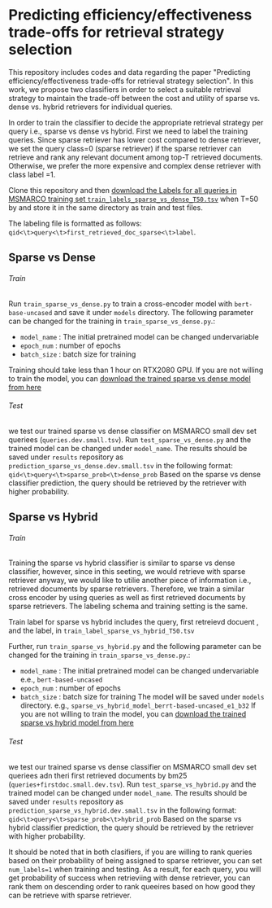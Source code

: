 # Predicting efficiency/effectiveness trade-offs for retrieval strategy selection
This repository includes codes and data regarding the paper "Predicting efficiency/effectiveness trade-offs for retrieval strategy selection".
In this work, we propose two classifiers in order to select a suitable retrieval strategy to maintain the trade-off between the cost and utility of  sparse vs. dense vs. hybrid retrievers for individual queries.

In order to train the classifier to decide the appropriate retrieval strategy per query i.e., sparse vs dense vs hybrid. First we need to label the training queries. Since sparse retriever has lower cost compared to dense retriever, we set the query class=0 (sparse retriever) if the sparse retriever can retrieve and rank any relevant document among top-T retrieved documents. Otherwise, we prefer the more expensive and complex dense retriever with class label =1.

Clone this repository and then [download the Labels for all queries in MSMARCO training set ```train_labels_sparse_vs_dense_T50.tsv```](https://drive.google.com/file/d/1zg1OLsLF-4ekvKTGa45KkQWHgg06Ny0Y/view?usp=sharing) when T=50 by  and store it in the same directory as train and test files.

The labeling file is formatted as follows:
 ```qid<\t>query<\t>first_retrieved_doc_sparse<\t>label```. 

## Sparse vs Dense

###### Train


Run ```train_sparse_vs_dense.py``` to train a cross-encoder model with ```bert-base-uncased``` and save it under ```models``` directory. The following parameter can be changed for the training  in ```train_sparse_vs_dense.py```.:
*  ```model_name``` : The initial pretrained model can be changed undervariable
*  ```epoch_num``` : number of epochs
*  ```batch_size``` : batch size for training

Training should take less than 1 hour on RTX2080 GPU.
If you are not willing to train the model, you can [download the trained sparse vs dense model from here]()
###### Test
we test our trained sparse vs dense classifier on MSMARCO small dev set queriees (```queries.dev.small.tsv```). Run ```test_sparse_vs_dense.py``` and the trained model can be changed under ```model_name```. The results should be saved under ```results``` repository as ```prediction_sparse_vs_dense.dev.small.tsv``` in the following format:
```qid<\t>query<\t>sparse_prob<\t>dense_prob```
Based on the sparse vs dense classifier prediction, the query should be retrieved by the retriever with higher probability.


## Sparse vs Hybrid

###### Train
Training the sparse vs hybrid classifier is similar to sparse vs dense classifier, however, since in this seeting, we would retrieve with sparse retriever anyway, we would like to utilie another piece of information i.e., retrieved documents by sparse retrievers. Therefore, we train a similar cross encoder by using queries as well as first retrieved documents by sparse retrievers. The labeling schema and training setting is the same.

Train label for sparse vs hybrid includes the query, first retreievd docuent , and the label, in ```train_label_sparse_vs_hybrid_T50.tsv```

Further, run ``````train_sparse_vs_hybrid.py``````  and the following parameter can be changed for the training  in ```train_sparse_vs_dense.py```.:
*  ```model_name``` : The initial pretrained model can be changed undervariable e.e., ```bert-based-uncased```
*  ```epoch_num``` : number of epochs
*  ```batch_size``` : batch size for training
The model will be saved under ```models``` directory. e.g., ```sparse_vs_hybrid_model_berrt-based-uncased_e1_b32```
If you are not willing to train the model, you can [download the trained sparse vs hybrid model from here]()

###### Test
we test our trained sparse vs dense classifier on MSMARCO small dev set queriees adn theri first retrieved documents by bm25  (```queries+firstdoc.small.dev.tsv```). Run ```test_sparse_vs_hybrid.py``` and the trained model can be changed under ```model_name```. The results should be saved under ```results``` repository as ```prediction_sparse_vs_hybrid.dev.small.tsv``` in the following format:
```qid<\t>query<\t>sparse_prob<\t>hybrid_prob```
Based on the sparse vs hybrid classifier prediction, the query should be retrieved by the retriever with higher probability.


It should be noted that in both clasifiers, if you are willing to rank queries based on their probability of being assigned to sparse retriever, you can set ```num_labels=1``` when training and testing. As a result, for each query, you will get probability of success when retrieviing with dense retriever, you can rank them on descending order to rank queeires based on how good they can be retrieve with sparse retriever. 
